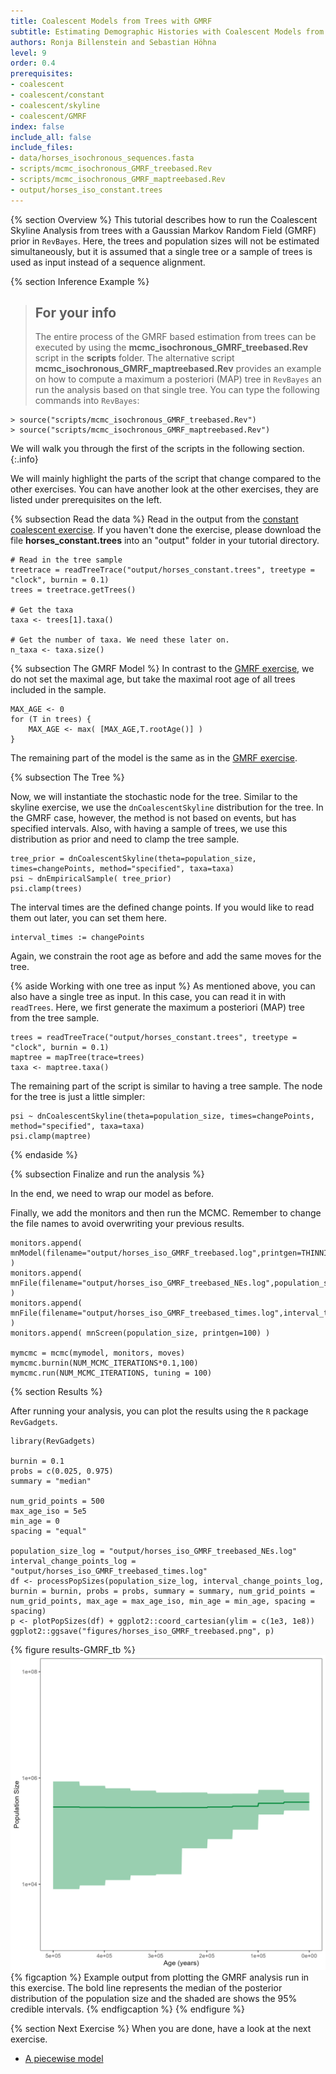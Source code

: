 ```yaml
---
title: Coalescent Models from Trees with GMRF
subtitle: Estimating Demographic Histories with Coalescent Models from Trees using a Gaussian Markov Random Field Prior
authors: Ronja Billenstein and Sebastian Höhna
level: 9
order: 0.4
prerequisites:
- coalescent
- coalescent/constant
- coalescent/skyline
- coalescent/GMRF
index: false
include_all: false
include_files:
- data/horses_isochronous_sequences.fasta
- scripts/mcmc_isochronous_GMRF_treebased.Rev
- scripts/mcmc_isochronous_GMRF_maptreebased.Rev
- output/horses_iso_constant.trees
---
```


{% section Overview %}
This tutorial describes how to run the Coalescent Skyline Analysis from trees with a Gaussian Markov Random Field (GMRF) prior in `RevBayes`.
Here, the trees and population sizes will not be estimated simultaneously, but it is assumed that a single tree or a sample of trees is used as input instead of a sequence alignment.

{% section Inference Example %}

> ## For your info
> The entire process of the GMRF based estimation from trees can be executed by using the **mcmc_isochronous_GMRF_treebased.Rev** script in the **scripts** folder.
> The alternative script **mcmc_isochronous_GMRF_maptreebased.Rev** provides an example on how to compute a maximum a posteriori (MAP) tree in `RevBayes` an run the analysis based on that single tree.
> You can type the following commands into `RevBayes`:
~~~
> source("scripts/mcmc_isochronous_GMRF_treebased.Rev")
> source("scripts/mcmc_isochronous_GMRF_maptreebased.Rev")
~~~
We will walk you through the first of the scripts in the following section.
{:.info}

We will mainly highlight the parts of the script that change compared to the other exercises.
You can have another look at the other exercises, they are listed under prerequisites on the left.

{% subsection Read the data %}
Read in the output from the [constant coalescent exercise]({{base.url}}/tutorials/coalescent/constant).
If you haven't done the exercise, please download the file **horses_constant.trees** into an "output" folder in your tutorial directory.

~~~
# Read in the tree sample
treetrace = readTreeTrace("output/horses_constant.trees", treetype = "clock", burnin = 0.1)
trees = treetrace.getTrees()

# Get the taxa
taxa <- trees[1].taxa()

# Get the number of taxa. We need these later on.
n_taxa <- taxa.size()
~~~

{% subsection The GMRF Model %}
In contrast to the [GMRF exercise]({{base.url}}/tutorials/coalescent/GMRF), we do not set the maximal age, but take the maximal root age of all trees included in the sample.

~~~
MAX_AGE <- 0
for (T in trees) {
    MAX_AGE <- max( [MAX_AGE,T.rootAge()] )
}
~~~

The remaining part of the model is the same as in the [GMRF exercise]({{base.url}}/tutorials/coalescent/GMRF).

{% subsection The Tree %}

Now, we will instantiate the stochastic node for the tree.
Similar to the skyline exercise, we use the `dnCoalescentSkyline` distribution for the tree.
In the GMRF case, however, the method is not based on events, but has specified intervals.
Also, with having a sample of trees, we use this distribution as prior and need to clamp the tree sample.
<!--- **(why dnEmpiricalSample?)** --->
~~~
tree_prior = dnCoalescentSkyline(theta=population_size, times=changePoints, method="specified", taxa=taxa)
psi ~ dnEmpiricalSample( tree_prior)
psi.clamp(trees)
~~~

The interval times are the defined change points.
If you would like to read them out later, you can set them here.

~~~
interval_times := changePoints
~~~

Again, we constrain the root age as before and add the same moves for the tree.

{% aside Working with one tree as input %}
As mentioned above, you can also have a single tree as input.
In this case, you can read it in with `readTrees`.
Here, we first generate the maximum a posteriori (MAP) tree from the tree sample.
~~~
trees = readTreeTrace("output/horses_constant.trees", treetype = "clock", burnin = 0.1)
maptree = mapTree(trace=trees)
taxa <- maptree.taxa()
~~~
The remaining part of the script is similar to having a tree sample.
The node for the tree is just a little simpler:
~~~
psi ~ dnCoalescentSkyline(theta=population_size, times=changePoints, method="specified", taxa=taxa)
psi.clamp(maptree)
~~~
{% endaside %}

{% subsection Finalize and run the analysis %}

In the end, we need to wrap our model as before.

Finally, we add the monitors and then run the MCMC.
Remember to change the file names to avoid overwriting your previous results.

~~~
monitors.append( mnModel(filename="output/horses_iso_GMRF_treebased.log",printgen=THINNING) )
monitors.append( mnFile(filename="output/horses_iso_GMRF_treebased_NEs.log",population_size,printgen=THINNING) )
monitors.append( mnFile(filename="output/horses_iso_GMRF_treebased_times.log",interval_times,printgen=THINNING) )
monitors.append( mnScreen(population_size, printgen=100) )

mymcmc = mcmc(mymodel, monitors, moves)
mymcmc.burnin(NUM_MCMC_ITERATIONS*0.1,100)
mymcmc.run(NUM_MCMC_ITERATIONS, tuning = 100)
~~~


{% section Results %}

After running your analysis, you can plot the results using the `R` package `RevGadgets`.

~~~
library(RevGadgets)

burnin = 0.1
probs = c(0.025, 0.975)
summary = "median"

num_grid_points = 500
max_age_iso = 5e5
min_age = 0
spacing = "equal"

population_size_log = "output/horses_iso_GMRF_treebased_NEs.log"
interval_change_points_log = "output/horses_iso_GMRF_treebased_times.log"
df <- processPopSizes(population_size_log, interval_change_points_log, burnin = burnin, probs = probs, summary = summary, num_grid_points = num_grid_points, max_age = max_age_iso, min_age = min_age, spacing = spacing)
p <- plotPopSizes(df) + ggplot2::coord_cartesian(ylim = c(1e3, 1e8))
ggplot2::ggsave("figures/horses_iso_GMRF_treebased.png", p)
~~~

{% figure results-GMRF_tb %}
<img src="figures/horses_iso_GMRF_treebased.png" width="800">
{% figcaption %}
Example output from plotting the GMRF analysis run in this exercise. The bold line represents the median of the posterior distribution of the population size and the shaded are shows the $95\%$ credible intervals.
{% endfigcaption %}
{% endfigure %}

{% section Next Exercise %}
When you are done, have a look at the next exercise.

* [A piecewise model]({{base.url}}/tutorials/coalescent/piecewise)
